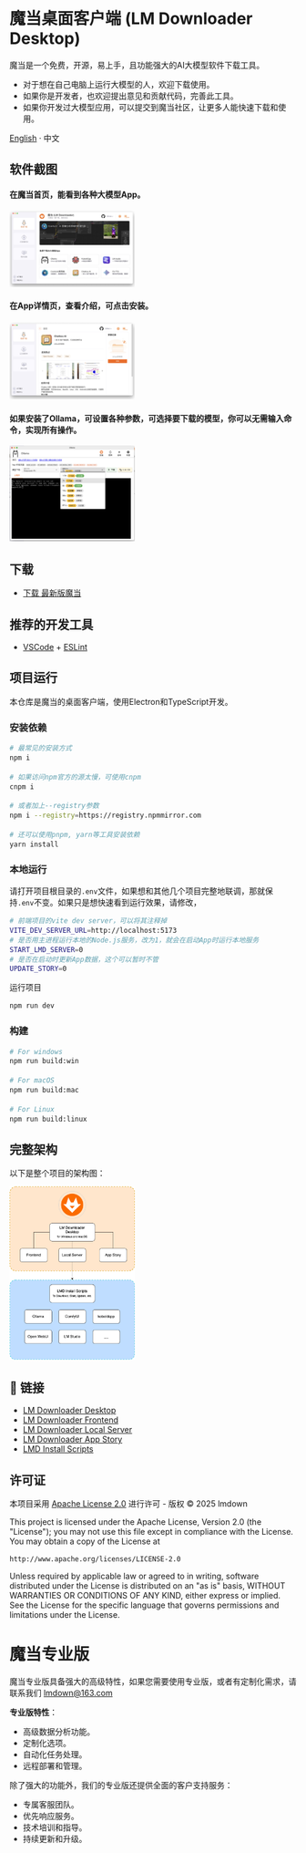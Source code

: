# 魔当桌面客户端 (LM Downloader Desktop)

魔当是一个免费，开源，易上手，且功能强大的AI大模型软件下载工具。

- 对于想在自己电脑上运行大模型的人，欢迎下载使用。
- 如果你是开发者，也欢迎提出意见和贡献代码，完善此工具。
- 如果你开发过大模型应用，可以提交到魔当社区，让更多人能快速下载和使用。

[English](./README.md) · 中文

## 软件截图

#### 在魔当首页，能看到各种大模型App。

<img width="220" src="docs/zh/lm-downloader-home-zh.jpg">

#### 在App详情页，查看介绍，可点击安装。

<img width="220" src="docs/zh/chatbox-install-zh.jpg">

#### 如果安装了Ollama，可设置各种参数，可选择要下载的模型，你可以无需输入命令，实现所有操作。

<img width="220" src="docs/zh/ollama-install-models-zh.jpg">

## 下载

- [下载 最新版魔当](https://gitee.com/lmdown/lm-downloader-desktop/releases)

## 推荐的开发工具

- [VSCode](https://code.visualstudio.com/) + [ESLint](https://marketplace.visualstudio.com/items?itemName=dbaeumer.vscode-eslint)

## 项目运行
本仓库是魔当的桌面客户端，使用Electron和TypeScript开发。

### 安装依赖

```bash
# 最常见的安装方式
npm i

# 如果访问npm官方的源太慢，可使用cnpm
cnpm i

# 或者加上--registry参数
npm i --registry=https://registry.npmmirror.com

# 还可以使用pnpm, yarn等工具安装依赖
yarn install

```

### 本地运行

请打开项目根目录的```.env```文件，如果想和其他几个项目完整地联调，那就保持```.env```不变。如果只是想快速看到运行效果，请修改，
```bash
# 前端项目的vite dev server，可以将其注释掉
VITE_DEV_SERVER_URL=http://localhost:5173
# 是否用主进程运行本地的Node.js服务，改为1，就会在启动App时运行本地服务
START_LMD_SERVER=0
# 是否在启动时更新App数据，这个可以暂时不管
UPDATE_STORY=0
```

运行项目

```bash
npm run dev
```

### 构建

```bash
# For windows
npm run build:win

# For macOS
npm run build:mac

# For Linux
npm run build:linux
```

## 完整架构

以下是整个项目的架构图：

<img width="220" src="docs/Architecture.png">

## 🔗 链接

- [LM Downloader Desktop](https://gitee.com/lmdown/lm-downloader-desktop)
- [LM Downloader Frontend](https://gitee.com/lmdown/lm-downloader-frontend)
- [LM Downloader Local Server](https://gitee.com/lmdown/lm-downloader-local-server)
- [LM Downloader App Story](https://gitee.com/lmdown/lm-downloader-app-story)
- [LMD Install Scripts](https://gitee.com/lmdown/lm-downloader-app-story)


## 许可证

本项目采用 [Apache License 2.0](http://www.apache.org/licenses/LICENSE-2.0) 进行许可 - 版权 © 2025 lmdown

This project is licensed under the Apache License, Version 2.0 (the "License");
you may not use this file except in compliance with the License.
You may obtain a copy of the License at

    http://www.apache.org/licenses/LICENSE-2.0

Unless required by applicable law or agreed to in writing, software
distributed under the License is distributed on an "as is" basis,
WITHOUT WARRANTIES OR CONDITIONS OF ANY KIND, either express or implied.
See the License for the specific language that governs permissions and
limitations under the License.

# 魔当专业版

魔当专业版具备强大的高级特性，如果您需要使用专业版，或者有定制化需求，请联系我们 <lmdown@163.com>


**专业版特性**：

- 高级数据分析功能。
- 定制化选项。
- 自动化任务处理。
- 远程部署和管理。

除了强大的功能外，我们的专业版还提供全面的客户支持服务：
- 专属客服团队。
- 优先响应服务。
- 技术培训和指导。
- 持续更新和升级。
